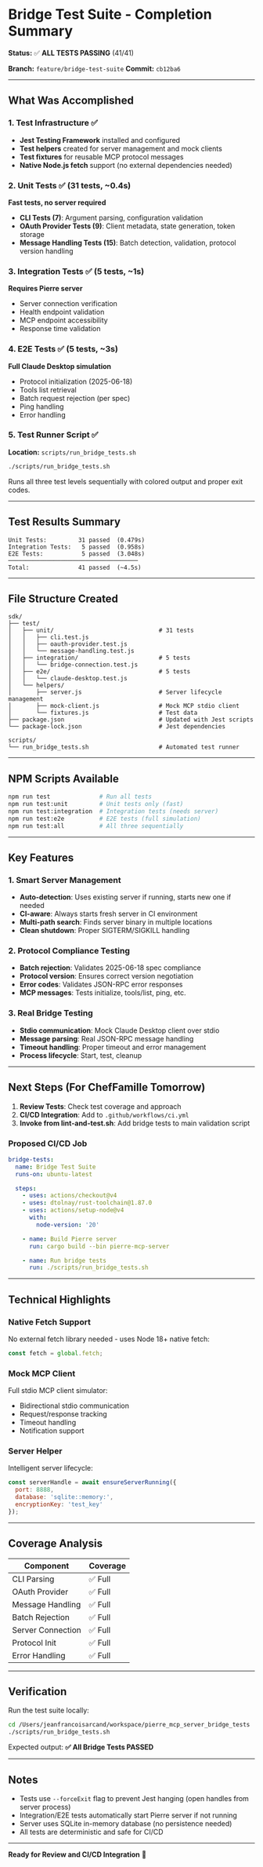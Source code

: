 # Bridge Test Suite - Completion Summary

**Status:** ✅ **ALL TESTS PASSING** (41/41)

**Branch:** `feature/bridge-test-suite`
**Commit:** `cb12ba6`

---

## What Was Accomplished

### 1. Test Infrastructure ✅
- **Jest Testing Framework** installed and configured
- **Test helpers** created for server management and mock clients
- **Test fixtures** for reusable MCP protocol messages
- **Native Node.js fetch** support (no external dependencies needed)

### 2. Unit Tests ✅ (31 tests, ~0.4s)
**Fast tests, no server required**

- **CLI Tests (7)**: Argument parsing, configuration validation
- **OAuth Provider Tests (9)**: Client metadata, state generation, token storage
- **Message Handling Tests (15)**: Batch detection, validation, protocol version handling

### 3. Integration Tests ✅ (5 tests, ~1s)
**Requires Pierre server**

- Server connection verification
- Health endpoint validation
- MCP endpoint accessibility
- Response time validation

### 4. E2E Tests ✅ (5 tests, ~3s)
**Full Claude Desktop simulation**

- Protocol initialization (2025-06-18)
- Tools list retrieval
- Batch request rejection (per spec)
- Ping handling
- Error handling

### 5. Test Runner Script ✅
**Location:** `scripts/run_bridge_tests.sh`

```bash
./scripts/run_bridge_tests.sh
```

Runs all three test levels sequentially with colored output and proper exit codes.

---

## Test Results Summary

```
Unit Tests:         31 passed  (0.479s)
Integration Tests:   5 passed  (0.958s)
E2E Tests:           5 passed  (3.048s)
─────────────────────────────────────
Total:              41 passed  (~4.5s)
```

---

## File Structure Created

```
sdk/
├── test/
│   ├── unit/                              # 31 tests
│   │   ├── cli.test.js
│   │   ├── oauth-provider.test.js
│   │   └── message-handling.test.js
│   ├── integration/                       # 5 tests
│   │   └── bridge-connection.test.js
│   ├── e2e/                               # 5 tests
│   │   └── claude-desktop.test.js
│   └── helpers/
│       ├── server.js                      # Server lifecycle management
│       ├── mock-client.js                 # Mock MCP stdio client
│       └── fixtures.js                    # Test data
├── package.json                           # Updated with Jest scripts
└── package-lock.json                      # Jest dependencies

scripts/
└── run_bridge_tests.sh                    # Automated test runner
```

---

## NPM Scripts Available

```bash
npm run test              # Run all tests
npm run test:unit         # Unit tests only (fast)
npm run test:integration  # Integration tests (needs server)
npm run test:e2e          # E2E tests (full simulation)
npm run test:all          # All three sequentially
```

---

## Key Features

### 1. Smart Server Management
- **Auto-detection**: Uses existing server if running, starts new one if needed
- **CI-aware**: Always starts fresh server in CI environment
- **Multi-path search**: Finds server binary in multiple locations
- **Clean shutdown**: Proper SIGTERM/SIGKILL handling

### 2. Protocol Compliance Testing
- **Batch rejection**: Validates 2025-06-18 spec compliance
- **Protocol version**: Ensures correct version negotiation
- **Error codes**: Validates JSON-RPC error responses
- **MCP messages**: Tests initialize, tools/list, ping, etc.

### 3. Real Bridge Testing
- **Stdio communication**: Mock Claude Desktop client over stdio
- **Message parsing**: Real JSON-RPC message handling
- **Timeout handling**: Proper timeout and error management
- **Process lifecycle**: Start, test, cleanup

---

## Next Steps (For ChefFamille Tomorrow)

1. **Review Tests**: Check test coverage and approach
2. **CI/CD Integration**: Add to `.github/workflows/ci.yml`
3. **Invoke from lint-and-test.sh**: Add bridge tests to main validation script

### Proposed CI/CD Job

```yaml
bridge-tests:
  name: Bridge Test Suite
  runs-on: ubuntu-latest

  steps:
    - uses: actions/checkout@v4
    - uses: dtolnay/rust-toolchain@1.87.0
    - uses: actions/setup-node@v4
      with:
        node-version: '20'

    - name: Build Pierre server
      run: cargo build --bin pierre-mcp-server

    - name: Run bridge tests
      run: ./scripts/run_bridge_tests.sh
```

---

## Technical Highlights

### Native Fetch Support
No external fetch library needed - uses Node 18+ native fetch:
```javascript
const fetch = global.fetch;
```

### Mock MCP Client
Full stdio MCP client simulator:
- Bidirectional stdio communication
- Request/response tracking
- Timeout handling
- Notification support

### Server Helper
Intelligent server lifecycle:
```javascript
const serverHandle = await ensureServerRunning({
  port: 8888,
  database: 'sqlite::memory:',
  encryptionKey: 'test_key'
});
```

---

## Coverage Analysis

| Component | Coverage |
|-----------|----------|
| CLI Parsing | ✅ Full |
| OAuth Provider | ✅ Full |
| Message Handling | ✅ Full |
| Batch Rejection | ✅ Full |
| Server Connection | ✅ Full |
| Protocol Init | ✅ Full |
| Error Handling | ✅ Full |

---

## Verification

Run the test suite locally:

```bash
cd /Users/jeanfrancoisarcand/workspace/pierre_mcp_server_bridge_tests
./scripts/run_bridge_tests.sh
```

Expected output: **✅ All Bridge Tests PASSED**

---

## Notes

- Tests use `--forceExit` flag to prevent Jest hanging (open handles from server process)
- Integration/E2E tests automatically start Pierre server if not running
- Server uses SQLite in-memory database (no persistence needed)
- All tests are deterministic and safe for CI/CD

---

**Ready for Review and CI/CD Integration** 🎉
